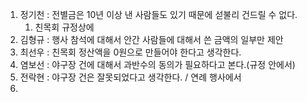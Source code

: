 1. 정기천 : 전별금은 10년 이상 낸 사람들도 있기 때문에 섣불리 건드릴 수 없다. 
	1. 친목회 규정상에 
2. 김형규 : 행사 참석에 대해서 안간 사람들에 대해서 쓴 금액의 일부만 제안
3. 최선우 : 친목회 정산액을 0원으로 만들어야 한다고 생각한다.
4. 염보선 : 야구장 건에 대해서 과반수의 동의가 필요하다고 본다.(규정 안에서)
5. 전락현 : 야구장 건은 잘못되었다고 생각한다. / 연례 행사에서 
6. 